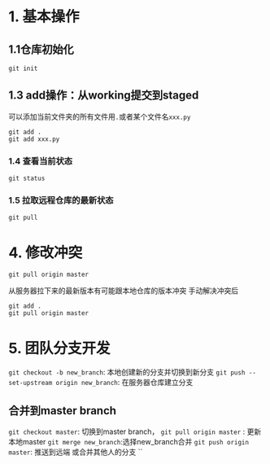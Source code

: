 # 1. 基本操作
## 1.1仓库初始化
```
git init
```
## 1.3 add操作：从working提交到staged
可以添加当前文件夹的所有文件用`.`或者某个文件名`xxx.py`
```
git add .
git add xxx.py
```
### 1.4 查看当前状态
```
git status
```
### 1.5 拉取远程仓库的最新状态
```
git pull
```
# 4. 修改冲突
```
git pull origin master
```
从服务器拉下来的最新版本有可能跟本地仓库的版本冲突
手动解决冲突后
```
git add .
git pull origin master
```
# 5. 团队分支开发

`git checkout -b new_branch`: 本地创建新的分支并切换到新分支
`git push --set-upstream origin new_branch`: 在服务器仓库建立分支
## 合并到master branch

`git checkout master`: 切换到master branch，
`git pull origin master` : 更新本地master
`git merge new_branch`:选择new_branch合并
`git push origin master`: 推送到远端
或合并其他人的分支
``